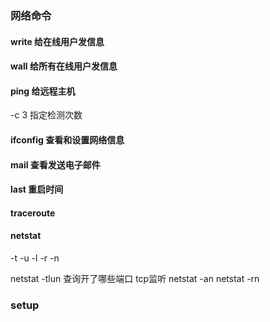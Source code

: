 ### 网络命令


#### write 给在线用户发信息

#### wall 给所有在线用户发信息

#### ping 给远程主机
-c 3 指定检测次数

#### ifconfig 查看和设置网络信息

#### mail 查看发送电子邮件

#### last 重启时间 

#### traceroute

#### netstat

-t
-u
-l
-r
-n

netstat -tlun  查询开了哪些端口 tcp监听
netstat -an
netstat -rn

### setup 

